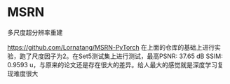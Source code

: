 # MSRN
多尺度超分辨率重建


https://github.com/Lornatang/MSRN-PyTorch
在上面的仓库的基础上进行实验，跑了尺度因子为2。在Set5测试集上进行测试，最高PSNR: 37.65 dB
SSIM: 0.9593 u，与原来的论文还是存在很大的差异。给人最大的感觉就是深度学习复现难度很大
